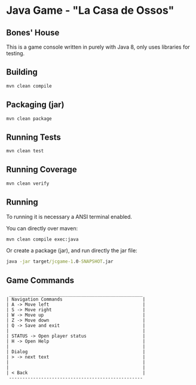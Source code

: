 # Java Game - "La Casa de Ossos"
## Bones' House

This is a game console written in purely with Java 8, only uses libraries for testing.

## Building

```cmd
mvn clean compile
```

## Packaging (jar)

```cmd
mvn clean package
```

## Running Tests

```cmd
mvn clean test
```

## Running Coverage

```cmd
mvn clean verify
```

## Running

To running it is necessary a ANSI terminal enabled.

You can directly over maven:

```cmd
mvn clean compile exec:java
```

Or create a package (jar), and run directly the jar file:

```cmd
java -jar target/jcgame-1.0-SNAPSHOT.jar
```


## Game Commands

```
 __________________________________________________
| Navigation Commands                              |
| A -> Move left                                   |
| S -> Move right                                  |
| W -> Move up                                     |
| Z -> Move down                                   |
| Q -> Save and exit                               |
|                                                  |
| STATUS -> Open player status                     |
| H -> Open Help                                   |
|                                                  |
| Dialog                                           |
| > -> next text                                   |
|                                                  |
|                                                  |
| < Back                                           |
 --------------------------------------------------
```

